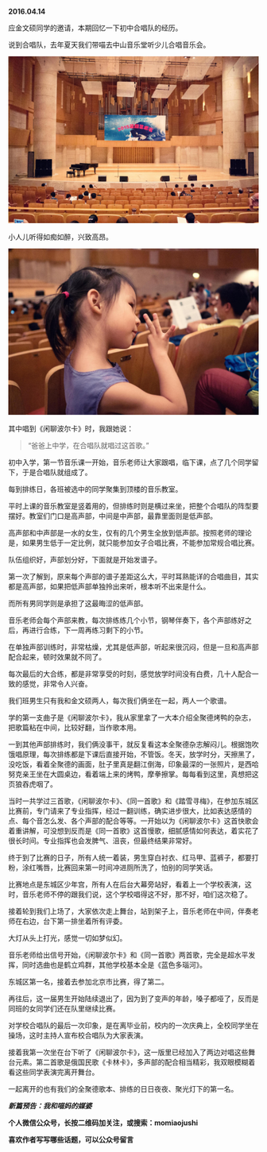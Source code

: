 
          
            
**2016.04.14**

应金文硕同学的邀请，本期回忆一下初中合唱队的经历。

说到合唱队，去年夏天我们带喵去中山音乐堂听少儿合唱音乐会。



![](img/51001-3e3dd20553cac079.jpg)




小人儿听得如痴如醉，兴致高昂。



![](img/51001-b03a03d326fbb6b9.jpg)




其中唱到《闲聊波尔卡》时，我跟她说：
>“爸爸上中学，在合唱队就唱过这首歌。”



初中入学，第一节音乐课一开始，音乐老师让大家跟唱，临下课，点了几个同学留下，于是合唱队就组成了。

每到排练日，各班被选中的同学聚集到顶楼的音乐教室。

平时上课的音乐教室是竖着用的，但排练时则是横过来坐，把整个合唱队的阵型要摆好。教室们门口是高声部，中间是中声部，最靠里面则是低声部。

高声部和中声部是一水的女生，仅有的几个男生全放到低声部。按照老师的理论是，如果男生低于一定比例，就只能参加女子合唱比赛，不能参加常规合唱比赛。

队伍组织好，声部划分好，下面就是开始发谱子。

第一次了解到，原来每个声部的谱子差距这么大，平时耳熟能详的合唱曲目，其实都是高声部，如果把低声部单独拎出来听，根本听不出来是什么。

而所有男同学则是承担了这最晦涩的低声部。

音乐老师会每个声部来教，每次排练练几个小节，钢琴伴奏下，各个声部练好之后，再进行合练，下一周再练习剩下的小节。

在单独声部训练时，非常枯燥，尤其是低声部，听起来很沉闷，但是一旦和高声部配合起来，顿时效果就不同了。

每次最后的大合练，都是非常享受的时刻，感觉放学时间没有白费，几十人配合一致的感觉，非常令人兴奋。

我们班男生只有我和金文硕两人，每次我们俩坐在一起，两人一个歌谱。

学的第一支曲子是《闲聊波尔卡》，我从家里拿了一大本介绍全聚德烤鸭的杂志，把歌篇粘在中间，比较好翻，当作歌本用。

一到其他声部排练时，我们俩没事干，就反复看这本全聚德杂志解闷儿。根据饱吹饿唱原理，每次排练都是下课后直接开始，不管饭。冬天，放学时分，天擦黑了，没吃饭，看着全聚德的画面，肚子里真是翻江倒海，印象最深的一张照片，是西哈努克亲王坐在大圆桌边，看着端上来的烤鸭，摩拳擦掌。每每看到这里，真想把这页狼吞虎咽了。

当时一共学过三首歌，《闲聊波尔卡》、《同一首歌》和《踏雪寻梅》，在参加东城区比赛前，专门请来了专业指挥，经过一翻训练，确实进步很大，比如表达感情的点、每个音怎么发、各个声部的配合等等。一开始以为《闲聊波尔卡》这首快歌会着重讲解，可没想到反而是《同一首歌》这首慢歌，细腻感情如何表达，着实花了很长时间。专业指挥也会发脾气、沮丧，但最终结果非常好。

终于到了比赛的日子，所有人统一着装，男生穿白衬衣、红马甲、蓝裤子，都要打粉，涂红嘴唇，比赛回来第一时间冲进厕所洗了，怕别的同学笑话。

比赛地点是东城区少年宫，所有人在后台大幕旁站好，看着上一个学校表演，这时，音乐老师不停的跟我们说，这个学校唱得这不好，那不好，咱们这次稳了。

接着轮到我们上场了，大家依次走上舞台，站到架子上，音乐老师在中间，伴奏老师在右边，台下第一排坐着所有评委。

大灯从头上打光，感觉一切如梦似幻。

音乐老师给出信号开始，《闲聊波尔卡》和《同一首歌》两首歌，完全是超水平发挥，同时选曲也是鹤立鸡群，其他学校基本全是《蓝色多瑙河》。

东城区第一名，接着去参加北京市比赛，得了第二。

再往后，这一届男生开始陆续退出了，因为到了变声的年龄，嗓子都哑了，反而是同班的女同学们还在队里继续比赛。

对学校合唱队的最后一次印象，是在离毕业前，校内的一次庆典上，全校同学坐在操场，这时主持人宣布校合唱队为大家表演。

接着我第一次坐在台下听了《闲聊波尔卡》，这一版里已经加入了两边对唱这些舞台元素。第二首歌是俄国民歌《卡林卡》，多声部的配合相当精彩，我双眼模糊着看这些同学表演完离开舞台。

一起离开的也有我们的全聚德歌本、排练的日日夜夜、聚光灯下的第一名。


***新篇预告：我和喵妈的媒婆***


**个人微信公众号，长按二维码加关注，或搜索：momiaojushi**

**喜欢作者写写哪些话题，可以公众号留言**




          
        